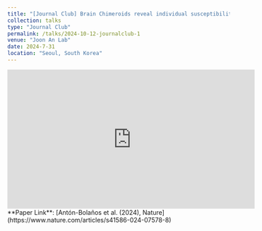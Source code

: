 ```yaml
---
title: "[Journal Club] Brain Chimeroids reveal individual susceptibility to neurotoxic triggers"
collection: talks
type: "Journal Club"
permalink: /talks/2024-10-12-journalclub-1
venue: "Joon An Lab"
date: 2024-7-31
location: "Seoul, South Korea"
---
```

<iframe width="560" height="315" src="https://www.youtube.com/embed/ZevBspGHHmE" 
        title="YouTube video player" frameborder="0" 
        allow="accelerometer; autoplay; clipboard-write; encrypted-media; gyroscope; picture-in-picture" 
        allowfullscreen>
</iframe>
<br>
**Paper Link**: [Antón-Bolaños et al. (2024), Nature](https://www.nature.com/articles/s41586-024-07578-8)